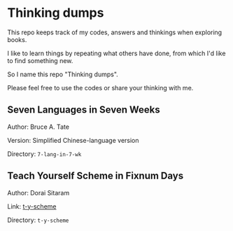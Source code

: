 # Thinking dumps

This repo keeps track of my codes, answers and thinkings when exploring books.

I like to learn things by repeating what others have done,
from which I'd like to find something new.

So I name this repo "Thinking dumps".

Please feel free to use the codes or share your thinking with me. 

## Seven Languages in Seven Weeks

Author: Bruce A. Tate

Version: Simplified Chinese-language version

Directory: `7-lang-in-7-wk`

## Teach Yourself Scheme in Fixnum Days

Author: Dorai Sitaram

Link: [t-y-scheme](http://www.ccs.neu.edu/home/dorai/t-y-scheme/t-y-scheme.html)

Directory: `t-y-scheme`
